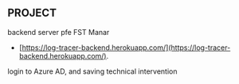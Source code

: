 
## PROJECT

backend server pfe FST Manar 

- [https://log-tracer-backend.herokuapp.com/](https://log-tracer-backend.herokuapp.com/).


login to Azure AD, and saving technical intervention
